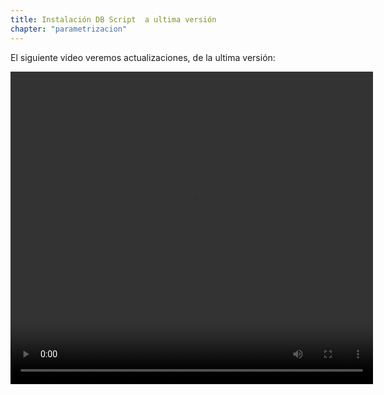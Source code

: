```yaml
---
title: Instalación DB Script  a ultima versión
chapter: "parametrizacion"
---
```


El siguiente video veremos actualizaciones, de la ultima versión:

<video width="580" height="500" controls> <source src="*" type="video/mp4"> Your browser does not support the video tag. </video>
